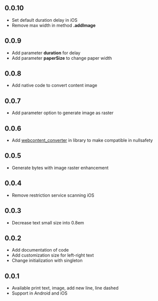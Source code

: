 ## 0.0.10

* Set default duration delay in iOS
* Remove max width in method **.addImage**

## 0.0.9

* Add parameter **duration** for delay
* Add parameter **paperSize** to change paper width

## 0.0.8

* Add native code to convert content image

## 0.0.7

* Add parameter option to generate image as raster

## 0.0.6

* Add [webcontent_converter](https://pub.dev/packages/webcontent_converter) in library to make 
  compatible in nullsafety

## 0.0.5

* Generate bytes with image raster enhancement

## 0.0.4

* Remove restriction service scanning iOS

## 0.0.3

* Decrease text small size into 0.8em

## 0.0.2

* Add documentation of code
* Add customization size for left-right text
* Change initialization with singleton

## 0.0.1

* Available print text, image, add new line, line dashed
* Support in Android and iOS
